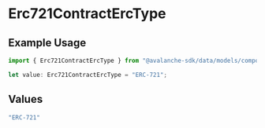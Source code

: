 # Erc721ContractErcType

## Example Usage

```typescript
import { Erc721ContractErcType } from "@avalanche-sdk/data/models/components";

let value: Erc721ContractErcType = "ERC-721";
```

## Values

```typescript
"ERC-721"
```